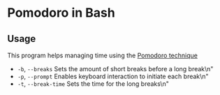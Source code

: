 # Pomodoro in Bash
## Usage
This program helps managing time using the [Pomodoro technique](https://en.wikipedia.org/wiki/Pomodoro_Technique)
* `-b`, `--breaks`      Sets the amount of short breaks before a long break\n"
* `-p`, `--prompt`      Enables keyboard interaction to initiate each break\n"
* `-t`, `--break-time`  Sets the time for the long breaks\n"
